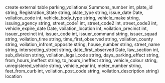 create external table parking_voilations(
Summons_number int,
plate_id string,
Registration_State string,
plate_type string,
issue_date Date,
voilation_code int,
vehicle_body_type string,
vehicle_make string,
issuing_agency string,
street_code1 int,
street_code2 int,
street_code3 int,
vehicle_expire_date Date,
voilation_location int,
voilation_precinct int,
issuer_precinct int,
issuer_code int,
issuer_command string,
issuer_squad string,
voilation_time string,
time_first_observed string,
voilation_county string,
voilation_infront_opposite string,
house_number string,
street_name string,
intersecting_street string,
date_first_observed Date,
law_section int,
sub_division string,
voilation_legal_code string,
days_parking_effect string,
from_hours_ineffect string,
to_hours_ineffect string,
vehicle_colour string,
unregistered_vehicle string,
vehicle_year int,
meter_number string,
feet_from_curb int,
voilation_post_code string,
voilation_description string)
location 

